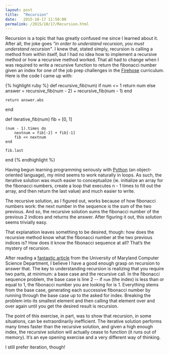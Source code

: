 ```yaml
---
layout: post
title:  "Recursion"
date:   2015-10-17 11:50:00
permalink: /2015/10/17/Recursion.html
---
```


Recursion is a topic that has greatly confused me since I learned about it.  After all, the joke goes _"in order to understand recursion, you must understand recursion"_.  I knew that, stated simply, recursion is calling a method from within itself, but I had no idea how to implement a recursive method or how a recursive method worked.  That all had to change when I was required to write a recursive function to return the fibonacci number given an index for one of the job prep challenges in the [Firehose](http://www.thefirehoseproject.com) curriculum.  Here is the code I came up with: 

{% highlight ruby %}
def recursive_fib(num)
    if num <= 1
        return num
    else
        answer = recursive_fib(num - 2) + recursive_fib(num - 1)
    end
    
    return answer.abs
end

def iterative_fib(num)
    fib = [0, 1]
    
    (num - 1).times do 
        nextnum = fib[-2] + fib[-1]
        fib << nextnum
    end
    
    fib.last
end
{% endhighlight %}

Having begun learning programming seriously with [Python](http://learnpythonthehardway.org) (an object-oriented language), my mind seems to work naturally in loops.  As such, the iterative solution was much easier to conceptualize (ie. initialize an array for the fibonacci numbers, create a loop that executes n - 1 times to fill out the array, and then return the last value) and much easier to write.  

The recursive solution, as I figured out, works because of how fibonacci numbers work: the next number in the sequence is the sum of the two previous. And so, the recursive solution sums the fibonacci number of the previous 2 indices and returns the answer. After figuring it out, this solution seems trivially easy.  

That explanation leaves something to be desired, though: how does the recursive method know what the fibonacci number at the two previous indices is?  How does it know the fibonacci sequence at all?  That’s the mystery of recursion. 

After reading a [fantastic article](https://www.cs.umd.edu/class/fall2002/cmsc214/Tutorial/recursion.html) from the University of Maryland Computer Science Department, I believe I have a good enough grasp on recursion to answer that.  The key to understanding recursion is realizing that you require two parts, at minimum: a base case and the recursive call.  In the fibonacci sequence problem, the base case is line 2 -- if ```num``` (the index) is less than or equal to 1, the fibonacci number you are looking for is 1. Everything stems from the base case, generating each successive fibonacci number by running through the base case up to the asked for index. Breaking the problem into its smallest element and then calling that element over and over again until you get the desired result is recursion. 

The point of this exercise, in part, was to show that recursion, in some situations, can be extraordinarily inefficient.  The iterative solution performs many times faster than the recursive solution, and given a high enough index, the recursive solution will actually cease to function (it runs out of memory).  It’s an eye opening exercise and a very different way of thinking.  

I still prefer iteration, though! 